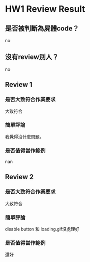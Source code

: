 



# HW1 Review Result

## 是否被判斷為屍體code？


no
## 沒有review別人？


no
## Review 1

### 是否大致符合作業要求


大致符合
### 簡單評論


我覺得沒什麼問題。
### 是否值得當作範例


nan
## Review 2

### 是否大致符合作業要求


大致符合
### 簡單評論


disable button 和 loading.gif沒處理好
### 是否值得當作範例


還好
